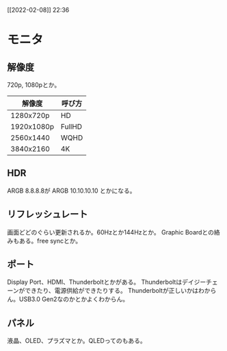 [[2022-02-08]] 22:36 

# モニタ

## 解像度
720p, 1080pとか。

| 解像度     | 呼び方 |
| ---------- | ------ |
| 1280x720p  | HD     |
| 1920x1080p | FullHD |
| 2560x1440  | WQHD   |
| 3840x2160  | 4K     |

## HDR
ARGB 8.8.8.8が ARGB 10.10.10.10 とかになる。

## リフレッシュレート
画面どどのぐらい更新されるか。60Hzとか144Hzとか。
Graphic Boardとの絡みもある。free syncとか。

## ポート
Display Port、HDMI、Thunderboltとかがある。
Thunderboltはデイジーチェーンができたり、電源供給ができたりする。
Thunderboltが正しいかはわからん。USB3.0 Gen2なのかとかよくわからん。

## パネル
液晶、OLED、プラズマとか。QLEDってのもある。

